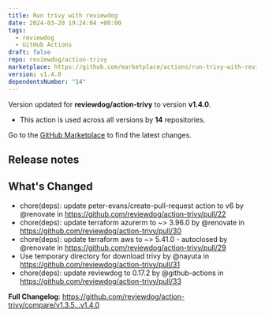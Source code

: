```yaml
---
title: Run trivy with reviewdog
date: 2024-03-20 19:24:04 +00:00
tags:
  - reviewdog
  - GitHub Actions
draft: false
repo: reviewdog/action-trivy
marketplace: https://github.com/marketplace/actions/run-trivy-with-reviewdog
version: v1.4.0
dependentsNumber: "14"
---
```



Version updated for **reviewdog/action-trivy** to version **v1.4.0**.
- This action is used across all versions by **14** repositories.

Go to the [GitHub Marketplace](https://github.com/marketplace/actions/run-trivy-with-reviewdog) to find the latest changes.

## Release notes

## What's Changed
* chore(deps): update peter-evans/create-pull-request action to v6 by @renovate in https://github.com/reviewdog/action-trivy/pull/22
* chore(deps): update terraform azurerm to ~> 3.96.0 by @renovate in https://github.com/reviewdog/action-trivy/pull/30
* chore(deps): update terraform aws to ~> 5.41.0 - autoclosed by @renovate in https://github.com/reviewdog/action-trivy/pull/29
* Use temporary directory for download trivy by @nayuta in https://github.com/reviewdog/action-trivy/pull/31
* chore(deps): update reviewdog to 0.17.2 by @github-actions in https://github.com/reviewdog/action-trivy/pull/33


**Full Changelog**: https://github.com/reviewdog/action-trivy/compare/v1.3.5...v1.4.0
